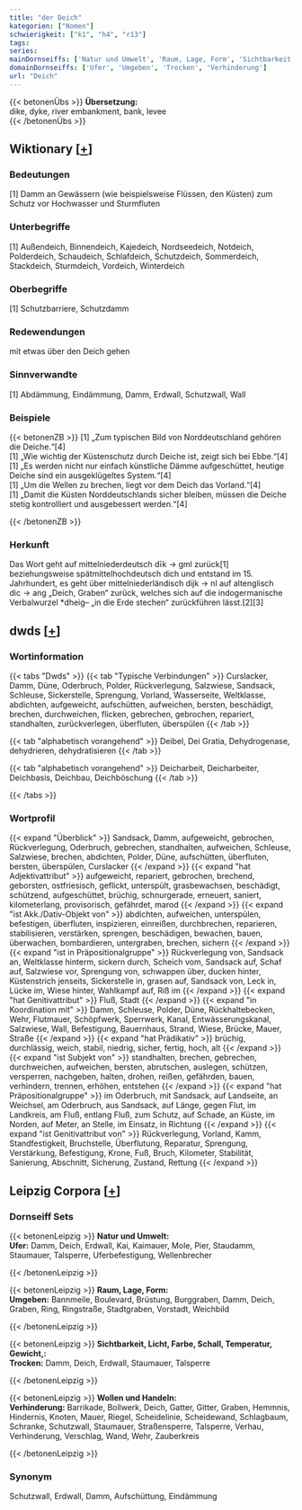 ```yaml
---
title: "der Deich"
kategorien: ["Nomen"]
schwierigkeit: ["k1", "h4", "r13"]
tags:
series:
mainDornseiffs: ['Natur und Umwelt', 'Raum, Lage, Form', 'Sichtbarkeit, Licht, Farbe, Schall, Temperatur, Gewicht,', 'Wollen und Handeln']
domainDornseiffs: ['Ufer', 'Umgeben', 'Trocken', 'Verhinderung']
url: "Deich"
---
```


{{< betonenÜbs >}}
**Übersetzung:**  
dike, dyke, river embankment, bank, levee  
{{< /betonenÜbs >}}

## Wiktionary [[+](https://de.wiktionary.org/wiki/Deich)]

### Bedeutungen
[1] Damm an Gewässern (wie beispielsweise Flüssen, den Küsten) zum Schutz vor Hochwasser und Sturmfluten  

### Unterbegriffe
[1] Außendeich, Binnendeich, Kajedeich, Nordseedeich, Notdeich, Polderdeich, Schaudeich, Schlafdeich, Schutzdeich, Sommerdeich, Stackdeich, Sturmdeich, Vordeich, Winterdeich  

### Oberbegriffe
[1] Schutzbarriere, Schutzdamm  

### Redewendungen
mit etwas über den Deich gehen  

### Sinnverwandte
[1] Abdämmung, Eindämmung, Damm, Erdwall, Schutzwall, Wall  

### Beispiele
{{< betonenZB >}}
[1] „Zum typischen Bild von Norddeutschland gehören die Deiche.“[4]  
[1] „Wie wichtig der Küstenschutz durch Deiche ist, zeigt sich bei Ebbe.“[4]  
[1] „Es werden nicht nur einfach künstliche Dämme aufgeschüttet, heutige Deiche sind ein ausgeklügeltes System.“[4]  
[1] „Um die Wellen zu brechen, liegt vor dem Deich das Vorland.“[4]  
[1] „Damit die Küsten Norddeutschlands sicher bleiben, müssen die Deiche stetig kontrolliert und ausgebessert werden.“[4]  

{{< /betonenZB >}}
### Herkunft
Das Wort geht auf mittelniederdeutsch dīk → gml zurück[1] beziehungsweise spätmittelhochdeutsch dich und entstand im 15. Jahrhundert, es geht über mittelniederländisch dijk → nl auf altenglisch dic → ang „Deich, Graben“ zurück, welches sich auf die indogermanische Verbalwurzel *dheig– „in die Erde stechen“ zurückführen lässt.[2][3]  



## dwds [[+](https://www.dwds.de/wb/Deich)]

### Wortinformation
{{< tabs "Dwds" >}}
{{< tab "Typische Verbindungen" >}}
Curslacker, Damm, Düne, Oderbruch, Polder, Rückverlegung, Salzwiese, Sandsack, Schleuse, Sickerstelle, Sprengung, Vorland, Wasserseite, Weltklasse, abdichten, aufgeweicht, aufschütten, aufweichen, bersten, beschädigt, brechen, durchweichen, flicken, gebrechen, gebrochen, repariert, standhalten, zurückverlegen, überfluten, überspülen
{{< /tab >}}

{{< tab "alphabetisch vorangehend" >}}
Deibel, Dei Gratia, Dehydrogenase, dehydrieren, dehydratisieren
{{< /tab >}}

{{< tab "alphabetisch vorangehend" >}}
Deicharbeit, Deicharbeiter, Deichbasis, Deichbau, Deichböschung
{{< /tab >}}

{{< /tabs >}}

### Wortprofil
{{< expand "Überblick" >}} Sandsack, Damm, aufgeweicht, gebrochen, Rückverlegung, Oderbruch, gebrechen, standhalten, aufweichen, Schleuse, Salzwiese, brechen, abdichten, Polder, Düne, aufschütten, überfluten, bersten, überspülen, Curslacker {{< /expand >}}
{{< expand "hat Adjektivattribut" >}} aufgeweicht, repariert, gebrochen, brechend, geborsten, ostfriesisch, geflickt, unterspült, grasbewachsen, beschädigt, schützend, aufgeschüttet, brüchig, schnurgerade, erneuert, saniert, kilometerlang, provisorisch, gefährdet, marod {{< /expand >}}
{{< expand "ist Akk./Dativ-Objekt von" >}} abdichten, aufweichen, unterspülen, befestigen, überfluten, inspizieren, einreißen, durchbrechen, reparieren, stabilisieren, verstärken, sprengen, beschädigen, bewachen, bauen, überwachen, bombardieren, untergraben, brechen, sichern {{< /expand >}}
{{< expand "ist in Präpositionalgruppe" >}} Rückverlegung von, Sandsack an, Weltklasse hinterm, sickern durch, Scheich vom, Sandsack auf, Schaf auf, Salzwiese vor, Sprengung von, schwappen über, ducken hinter, Küstenstrich jenseits, Sickerstelle in, grasen auf, Sandsack von, Leck in, Lücke im, Wiese hinter, Wahlkampf auf, Riß im {{< /expand >}}
{{< expand "hat Genitivattribut" >}} Fluß, Stadt {{< /expand >}}
{{< expand "in Koordination mit" >}} Damm, Schleuse, Polder, Düne, Rückhaltebecken, Wehr, Flutmauer, Schöpfwerk, Sperrwerk, Kanal, Entwässerungskanal, Salzwiese, Wall, Befestigung, Bauernhaus, Strand, Wiese, Brücke, Mauer, Straße {{< /expand >}}
{{< expand "hat Prädikativ" >}} brüchig, durchlässig, weich, stabil, niedrig, sicher, fertig, hoch, alt {{< /expand >}}
{{< expand "ist Subjekt von" >}} standhalten, brechen, gebrechen, durchweichen, aufweichen, bersten, abrutschen, auslegen, schützen, versperren, nachgeben, halten, drohen, reißen, gefährden, bauen, verhindern, trennen, erhöhen, entstehen {{< /expand >}}
{{< expand "hat Präpositionalgruppe" >}} im Oderbruch, mit Sandsack, auf Landseite, an Weichsel, am Oderbruch, aus Sandsack, auf Länge, gegen Flut, im Landkreis, am Fluß, entlang Fluß, zum Schutz, auf Schade, an Küste, im Norden, auf Meter, an Stelle, im Einsatz, in Richtung {{< /expand >}}
{{< expand "ist Genitivattribut von" >}} Rückverlegung, Vorland, Kamm, Standfestigkeit, Bruchstelle, Überflutung, Reparatur, Sprengung, Verstärkung, Befestigung, Krone, Fuß, Bruch, Kilometer, Stabilität, Sanierung, Abschnitt, Sicherung, Zustand, Rettung {{< /expand >}}

## Leipzig Corpora [[+](https://corpora.uni-leipzig.de/en/res?word=Deich&corpusId=deu_newscrawl-public_2018)]

### Dornseiff Sets
{{< betonenLeipzig >}}
**Natur und Umwelt:**  
**Ufer:** Damm, Deich, Erdwall, Kai, Kaimauer, Mole, Pier, Staudamm, Staumauer, Talsperre, Uferbefestigung, Wellenbrecher  

{{< /betonenLeipzig >}}


{{< betonenLeipzig >}}
**Raum, Lage, Form:**  
**Umgeben:** Bannmeile, Boulevard, Brüstung, Burggraben, Damm, Deich, Graben, Ring, Ringstraße, Stadtgraben, Vorstadt, Weichbild  

{{< /betonenLeipzig >}}


{{< betonenLeipzig >}}
**Sichtbarkeit, Licht, Farbe, Schall, Temperatur, Gewicht,:**  
**Trocken:** Damm, Deich, Erdwall, Staumauer, Talsperre  

{{< /betonenLeipzig >}}


{{< betonenLeipzig >}}
**Wollen und Handeln:**  
**Verhinderung:** Barrikade, Bollwerk, Deich, Gatter, Gitter, Graben, Hemmnis, Hindernis, Knoten, Mauer, Riegel, Scheidelinie, Scheidewand, Schlagbaum, Schranke, Schutzwall, Staumauer, Straßensperre, Talsperre, Verhau, Verhinderung, Verschlag, Wand, Wehr, Zauberkreis  

{{< /betonenLeipzig >}}

### Synonym
Schutzwall, Erdwall, Damm, Aufschüttung, Eindämmung


